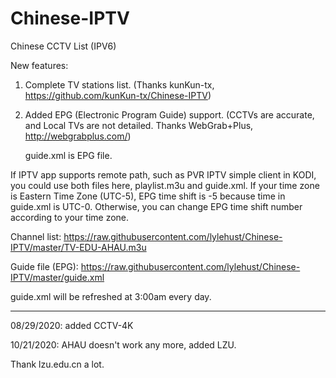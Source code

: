 # Chinese-IPTV

Chinese CCTV List (IPV6)

New features:
1. Complete TV stations list. (Thanks kunKun-tx, https://github.com/kunKun-tx/Chinese-IPTV)
2. Added EPG (Electronic Program Guide) support. (CCTVs are accurate, and Local TVs are not detailed. Thanks
WebGrab+Plus, http://webgrabplus.com/)

   guide.xml is EPG file.

If IPTV app supports remote path, such as PVR IPTV simple client in KODI, you could use both files here, playlist.m3u and
guide.xml. If your time zone is Eastern Time Zone (UTC-5), EPG time shift is -5
because time in guide.xml is UTC-0. Otherwise, you can change EPG time shift number
according to your time zone.

Channel list:
https://raw.githubusercontent.com/lylehust/Chinese-IPTV/master/TV-EDU-AHAU.m3u

Guide file (EPG):
https://raw.githubusercontent.com/lylehust/Chinese-IPTV/master/guide.xml

guide.xml will be refreshed at 3:00am every day.

----------

08/29/2020: added CCTV-4K 

10/21/2020: AHAU doesn't work any more, added LZU.

Thank lzu.edu.cn a lot. 
